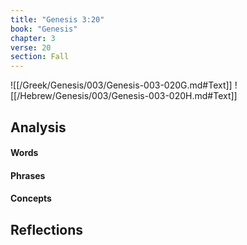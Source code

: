 ```yaml
---
title: "Genesis 3:20"
book: "Genesis"
chapter: 3
verse: 20
section: Fall
---
```

![[/Greek/Genesis/003/Genesis-003-020G.md#Text]]
![[/Hebrew/Genesis/003/Genesis-003-020H.md#Text]]

## Analysis

#### Words

#### Phrases

#### Concepts

## Reflections
